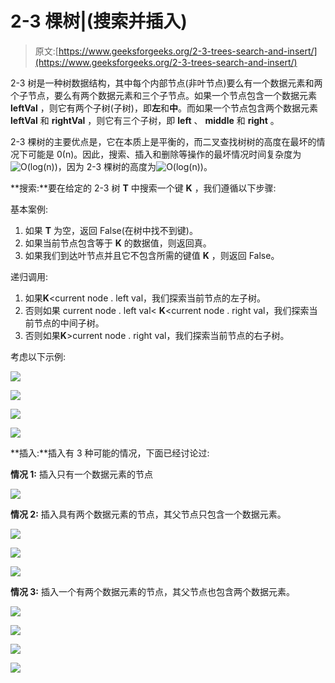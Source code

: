 # 2-3 棵树|(搜索并插入)

> 原文:[https://www.geeksforgeeks.org/2-3-trees-search-and-insert/](https://www.geeksforgeeks.org/2-3-trees-search-and-insert/)

2-3 树是一种树数据结构，其中每个内部节点(非叶节点)要么有一个数据元素和两个子节点，要么有两个数据元素和三个子节点。如果一个节点包含一个数据元素 **leftVal** ，则它有两个子树(子树)，即**左**和**中**。而如果一个节点包含两个数据元素 **leftVal** 和 **rightVal** ，则它有三个子树，即 **left** 、 **middle** 和 **right** 。

2-3 棵树的主要优点是，它在本质上是平衡的，而二叉查找树树的高度在最坏的情况下可能是 0(n)。因此，搜索、插入和删除等操作的最坏情况时间复杂度为![O(log(n))](img/4000752b512344160f1eaca65f0a3e4a.png "Rendered by QuickLaTeX.com")，因为 2-3 棵树的高度为![O(log(n))](img/4000752b512344160f1eaca65f0a3e4a.png "Rendered by QuickLaTeX.com")。

**搜索:**要在给定的 2-3 树 **T** 中搜索一个键 **K** ，我们遵循以下步骤:

基本案例:

1.  如果 **T** 为空，返回 False(在树中找不到键)。
2.  如果当前节点包含等于 **K** 的数据值，则返回真。
3.  如果我们到达叶节点并且它不包含所需的键值 **K** ，则返回 False。

递归调用:

1.  如果**K**<current node . left val，我们探索当前节点的左子树。
2.  否则如果 current node . left val< **K**<current node . right val，我们探索当前节点的中间子树。
3.  否则如果**K**>current node . right val，我们探索当前节点的右子树。

考虑以下示例:

![](img/290d22cb8302327d54b69b03505584c1.png)

![](img/8ab66c410efaff1130ece9209c2d8ef1.png)

![](img/75fd268395d32c37015a7c84bd6900fb.png)

![](img/48758ad08bf179daf2277c5aa9fe02b7.png)

**插入:**插入有 3 种可能的情况，下面已经讨论过:

**情况 1:** 插入只有一个数据元素的节点

![](img/d06a8beba32934d9b09ec1ace3274c52.png)

**情况 2:** 插入具有两个数据元素的节点，其父节点只包含一个数据元素。

![](img/d6c6703611a37036693626c76d77664e.png)

![](img/53048b2c144edcf7a7fb2b859e558319.png)

![](img/2510328324fc0e28cfc182215ad7980f.png)

**情况 3:** 插入一个有两个数据元素的节点，其父节点也包含两个数据元素。

![](img/4fcf53294664fd0f706194ea06932b62.png)

![](img/b28766f6a94661f5d28a2780701e4eba.png)

![](img/f4d7212b399c857540df7f5ff8c96d4a.png)

![](img/96d7033201ad15069a13bb33383f0286.png)